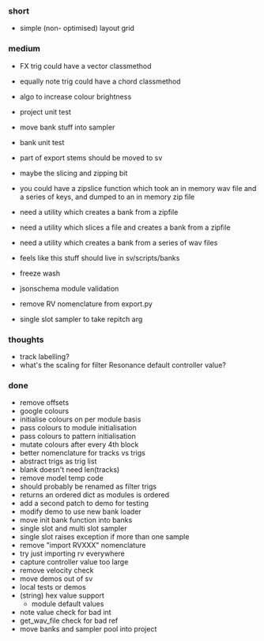 ### short

- simple (non- optimised) layout grid

### medium

- FX trig could have a vector classmethod
- equally note trig could have a chord classmethod 

- algo to increase colour brightness

- project unit test
- move bank stuff into sampler
- bank unit test

- part of export stems should be moved to sv
- maybe the slicing and zipping bit 
- you could have a zipslice function which took an in memory wav file and a series of keys, and dumped to an in memory zip file

- need a utility which creates a bank from a zipfile
- need a utility which slices a file and creates a bank from a zipfile
- need a utility which creates a bank from a series of wav files 
- feels like this stuff should live in sv/scripts/banks 

- freeze wash
- jsonschema module validation
- remove RV nomenclature from export.py
- single slot sampler to take repitch arg

### thoughts

- track labelling?
- what's the scaling for filter Resonance default controller value?

### done

- remove offsets
- google colours
- initialise colours on per module basis
- pass colours to module initialisation
- pass colours to pattern initialisation
- mutate colours after every 4th block 
- better nomenclature for tracks vs trigs
- abstract trigs as trig list
- blank doesn't need len(tracks)
- remove model temp code
- should probably be renamed as filter trigs 
- returns an ordered dict as modules is ordered
- add a second patch to demo for testing 
- modify demo to use new bank loader
- move init bank function into banks
- single slot and multi slot sampler
- single slot raises exception if more than one sample
- remove "import RVXXX" nomenclature
- try just importing rv everywhere
- capture controller value too large
- remove velocity check
- move demos out of sv
- local tests or demos
- (string) hex value support 
  - module default values
- note value check for bad int
- get_wav_file check for bad ref
- move banks and sampler pool into project
